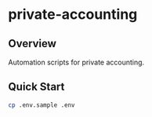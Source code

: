 # private-accounting
## Overview

Automation scripts for private accounting.

## Quick Start

```bash
cp .env.sample .env
```
